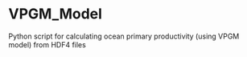 # VPGM_Model
Python script for calculating ocean primary productivity (using VPGM model) from HDF4 files
